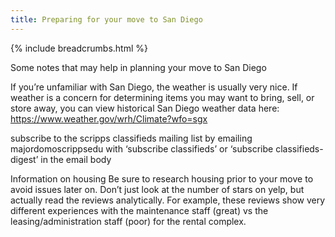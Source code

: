 ```yaml
---
title: Preparing for your move to San Diego
---
```

{% include breadcrumbs.html %}


Some notes that may help in planning your move to San Diego

If you’re unfamiliar with San Diego, the weather is usually very nice. If weather is a concern for determining items you may want to bring, sell, or store away, you can view historical San Diego weather data here: https://www.weather.gov/wrh/Climate?wfo=sgx

subscribe to the scripps classifieds mailing list by emailing majordomoscrippsedu with ‘subscribe classifieds’ or ‘subscribe classifieds-digest’ in the email body

Information on housing
Be sure to research housing prior to your move to avoid issues later on. Don’t just look at the number of stars on yelp, but actually read the reviews analytically. For example, these reviews show very different experiences with the maintenance staff (great) vs the leasing/administration staff (poor) for the rental complex.
